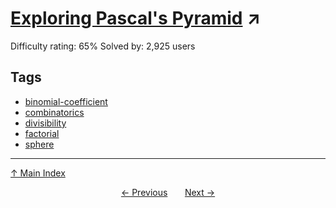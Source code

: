# [Exploring Pascal's Pyramid](https://projecteuler.net/problem=154) ↗️

Difficulty rating: 65%
Solved by: 2,925 users
## Tags

- [binomial-coefficient](../tags/binomial-coefficient.md)
- [combinatorics](../tags/combinatorics.md)
- [divisibility](../tags/divisibility.md)
- [factorial](../tags/factorial.md)
- [sphere](../tags/sphere.md)



---

[↑ Main Index](../README.md)


<div align=center><a href='153.md'>← Previous</a> &nbsp;&nbsp; &nbsp;&nbsp;  <a href='155.md'>Next →</a></div>
